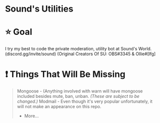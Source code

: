 # Sound's Utilities
# ⭐ Goal
I try my best to code the private moderation, utility bot at Sound's World. (discord.gg/invite/sound) (Original Creators Of SU: OBS#3345 &amp; Ollie#[Ifg]
# ❗ Things That Will Be Missing
> Mongoose - (Anything involved with warn will have mongoose included besides mute, ban, unban. *(These are subject to be changed.)*
> Modmail - Even though it's very popular unfortunately, it will not make an appearance on this repo.
> - More...
# 
